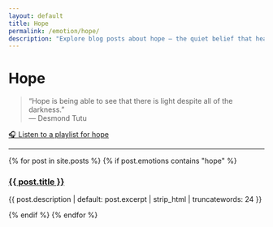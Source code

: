 ```yaml
---
layout: default
title: Hope
permalink: /emotion/hope/
description: "Explore blog posts about hope — the quiet belief that healing is possible and something good still waits ahead."
---
```


# Hope

> “Hope is being able to see that there is light despite all of the darkness.”  
> — Desmond Tutu

[🎧 Listen to a playlist for hope](https://music.youtube.com/playlist?list=PLyM8K9BoUoR2iL6jJe4q8-nwB9rZ4LS7P)

---

{% for post in site.posts %}
  {% if post.emotions contains "hope" %}
  <article>
    <h3><a href="{{ post.url }}">{{ post.title }}</a></h3>
    <p class="excerpt">{{ post.description | default: post.excerpt | strip_html | truncatewords: 24 }}</p>
  </article>
  {% endif %}
{% endfor %}
